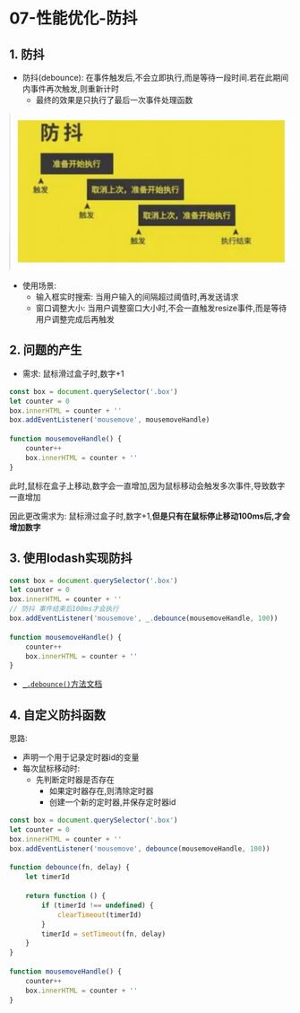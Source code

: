 # 07-性能优化-防抖

## 1. 防抖

- 防抖(debounce): 在事件触发后,不会立即执行,而是等待一段时间.若在此期间内事件再次触发,则重新计时
  - 最终的效果是只执行了最后一次事件处理函数

![防抖示意图](./img/防抖示意图.png)

- 使用场景:
  - 输入框实时搜索: 当用户输入的间隔超过阈值时,再发送请求
  - 窗口调整大小: 当用户调整窗口大小时,不会一直触发resize事件,而是等待用户调整完成后再触发

## 2. 问题的产生

- 需求: 鼠标滑过盒子时,数字+1

```javascript
const box = document.querySelector('.box')
let counter = 0
box.innerHTML = counter + ''
box.addEventListener('mousemove', mousemoveHandle)

function mousemoveHandle() {
    counter++
    box.innerHTML = counter + ''
}
```

此时,鼠标在盒子上移动,数字会一直增加,因为鼠标移动会触发多次事件,导致数字一直增加

因此更改需求为: 鼠标滑过盒子时,数字+1,**但是只有在鼠标停止移动100ms后,才会增加数字**

## 3. 使用lodash实现防抖

```javascript
const box = document.querySelector('.box')
let counter = 0
box.innerHTML = counter + ''
// 防抖 事件结束后100ms才会执行
box.addEventListener('mousemove', _.debounce(mousemoveHandle, 100))

function mousemoveHandle() {
    counter++
    box.innerHTML = counter + ''
}
```

- [`_.debounce()`方法文档](https://www.lodashjs.com/docs/lodash.debounce)

## 4. 自定义防抖函数

思路:

- 声明一个用于记录定时器id的变量
- 每次鼠标移动时:
  - 先判断定时器是否存在
    - 如果定时器存在,则清除定时器
    - 创建一个新的定时器,并保存定时器id

```javascript
const box = document.querySelector('.box')
let counter = 0
box.innerHTML = counter + ''
box.addEventListener('mousemove', debounce(mousemoveHandle, 100))

function debounce(fn, delay) {
    let timerId
    
    return function () {
        if (timerId !== undefined) {
            clearTimeout(timerId)
        }
        timerId = setTimeout(fn, delay)
    }
}

function mousemoveHandle() {
    counter++
    box.innerHTML = counter + ''
}
```